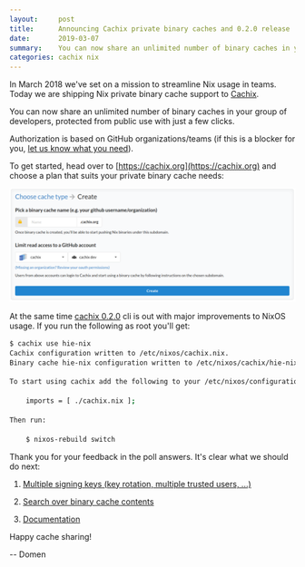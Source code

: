 ```yaml
---
layout:     post
title:      Announcing Cachix private binary caches and 0.2.0 release
date:       2019-03-07
summary:    You can now share an unlimited number of binary caches in your group of developers, protected from public use with just a few clicks.
categories: cachix nix
---
```


In March 2018 we've set on a mission to streamline Nix usage in teams.
Today we are shipping Nix private binary cache support to [Cachix](https://cachix.org).

You can now share an unlimited number of binary caches in your group of developers,
protected from public use with just a few clicks.

Authorization is based on GitHub organizations/teams (if this is a blocker for you,
[let us know what you need](https://github.com/cachix/cachix/issues/181)).

To get started, head over to [https://cachix.org](https://cachix.org) and choose a plan that suits your
private binary cache needs:

![Create Nix private binary cache](/images/cachix-nix-create-private-cache.png)

At the same time [cachix 0.2.0](https://github.com/cachix/cachix/blob/master/cachix/CHANGELOG.md#020---2019-03-04)
cli is out with major improvements to NixOS usage.
If you run the following as root you'll get:

```bash
$ cachix use hie-nix
Cachix configuration written to /etc/nixos/cachix.nix.
Binary cache hie-nix configuration written to /etc/nixos/cachix/hie-nix.nix.

To start using cachix add the following to your /etc/nixos/configuration.nix:

    imports = [ ./cachix.nix ];

Then run:

    $ nixos-rebuild switch
```

Thank you for your feedback in the poll answers. It's clear what we should do next:

1. [Multiple signing keys (key rotation, multiple trusted users, ...)](https://github.com/cachix/cachix/issues/146)

2. [Search over binary cache contents](https://github.com/cachix/cachix/issues/182)

3. [Documentation](https://github.com/cachix/cachix/issues/19)

Happy cache sharing!

-- Domen
